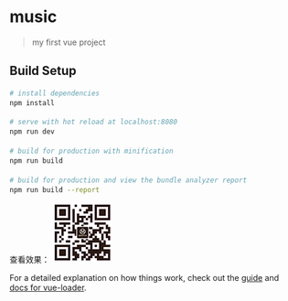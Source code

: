 # music

> my first vue project 

## Build Setup

``` bash
# install dependencies
npm install

# serve with hot reload at localhost:8080
npm run dev

# build for production with minification
npm run build

# build for production and view the bundle analyzer report
npm run build --report
```


查看效果：
![你暂时无法查看图片](https://github.com/ChinaYuYeng/vue-music/blob/master/static/img/qr-code.png)

For a detailed explanation on how things work, check out the [guide](http://vuejs-templates.github.io/webpack/) and [docs for vue-loader](http://vuejs.github.io/vue-loader).
